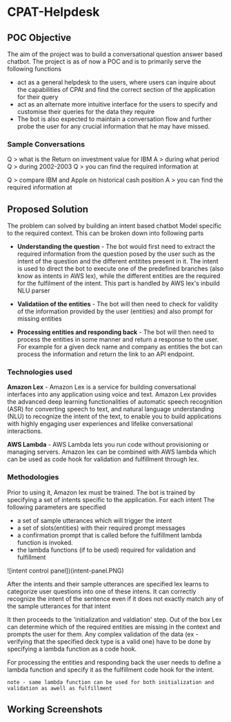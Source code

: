 # CPAT-Helpdesk

## POC Objective 

The aim of the project was to build a conversational question answer based chatbot. The project is as of now a POC and is to primarily serve the following functions
* act as a general helpdesk to the users, where users can inquire about the capabilities of CPAt and find the correct section of the application for their query       
* act as an alternate more intuitive interface for the users to specify and customise their queries for the data they require
* The bot is also expected to maintain a conversation flow and further probe the user for any crucial information that he may have missed.

### Sample Conversations 
Q > what is the Return on investment value for IBM 
A > during what period
Q > during 2002-2003
Q > you can find the required information at <LINK>

Q > compare IBM and Apple on historical cash position
A > you can find the required information at <LINK>


## Proposed Solution 

The problem can solved by building an intent based chatbot Model specific to the required context.
This can be broken down into following parts

* **Understanding the question** - The bot would first need to extract the required information from the question posed by the user such as the intent of the question and the different entitites present in it. The intent is used to direct the bot to execute one of the predefined branches (also know as intents in AWS lex), while the different entities are the required for the fulfilment of the intent. This part is handled by AWS lex's inbuild NLU parser 

* **Validatiion of the entities** - The bot will then need to check for validity of the information provided by the user (entities) and also prompt for missing entities

* **Processing entities and responding back** - The bot will then need to process the entities in some manner and return a response to the user. For example for a given deck name and company as entities the bot can process the information and return the link to an API endpoint.

### Technologies used

**Amazon Lex** - Amazon Lex is a service for building conversational interfaces into any application using voice and text. Amazon Lex provides the advanced deep learning functionalities of automatic speech recognition (ASR) for converting speech to text, and natural language understanding (NLU) to recognize the intent of the text, to enable you to build applications with highly engaging user experiences and lifelike conversational interactions.

**AWS Lambda** - AWS Lambda lets you run code without provisioning or managing servers. Amazon lex can be combined with AWS lambda which can be used as code hook for validation and fulfillment through lex. 

### Methodologies 

Prior to using it, Amazon lex must be trained. The bot is trained by specifying a set of intents specific to the application. For each intent The following parameters are specified 
* a set of sample utterances which will trigger the intent
* a set of slots(entities) with their required prompt messages
* a confirmation prompt that is called before the fulfillment lambda function is invoked.
* the lambda functions (if to be used) required for validation and fulfillment 

![intent control panel])(intent-panel.PNG)   

After the intents and their sample utterances are specified lex learns to categorize user questions into one of these intens. It can correctly recognize the intent of the sentence even if it does not exactly match any of the sample utterances for that intent

It then proceeds to the 'initialization and valdiation' step. Out of the box Lex can determine which of the required entities are missing in the context and prompts the user for them. Any complex validation of the data (ex - verifying that the specified deck type is a valid one) have to be done by specifying a lambda function as a code hook.  

For processing the entities and responding back the user needs to define a lambda function and specify it as the fulfillment code hook for the intent.

`note - same lambda function can be used for both initialization and validation as awell as fulfillment`



## Working Screenshots

